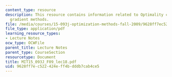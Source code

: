 ```yaml
---
content_type: resource
description: This resource contains information related to Optimality conditions and
  gradient methods.
file: /media/courses/15-093j-optimization-methods-fall-2009/9628ff7ec522424eff4bdddb7cab4ce5_MIT15_093J_F09_lec18.pdf
file_type: application/pdf
learning_resource_types:
- Lecture Notes
ocw_type: OCWFile
parent_title: Lecture Notes
parent_type: CourseSection
resourcetype: Document
title: MIT15_093J_F09_lec18.pdf
uid: 9628ff7e-c522-424e-ff4b-dddb7cab4ce5
---
```

